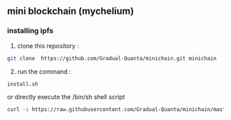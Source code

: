 ## mini blockchain (mychelium)

### installing ipfs

 1. clone this repository :
 ```sh
 git clone  https://github.com/Gradual-Quanta/minichain.git minichain
 ```
 2. run the command :
 
 ```sh
 install.sh
 ```
 or directly execute the /bin/sh shell script
 ```sh
curl -s https://raw.githubusercontent.com/Gradual-Quanta/minichain/master/install.sh | sh /dev/stdin
 ```
